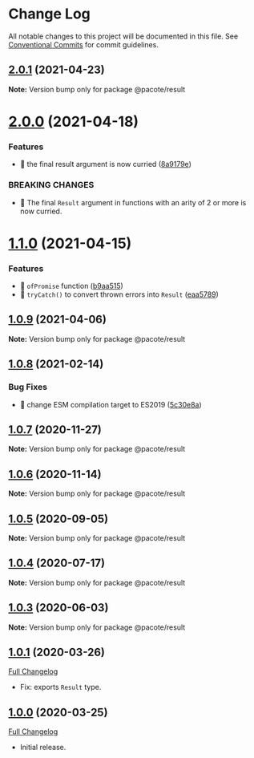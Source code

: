# Change Log

All notable changes to this project will be documented in this file.
See [Conventional Commits](https://conventionalcommits.org) for commit guidelines.

## [2.0.1](https://github.com/PacoteJS/pacote/compare/@pacote/result@2.0.0...@pacote/result@2.0.1) (2021-04-23)

**Note:** Version bump only for package @pacote/result





# [2.0.0](https://github.com/PacoteJS/pacote/compare/@pacote/result@1.1.0...@pacote/result@2.0.0) (2021-04-18)


### Features

* 🎸 the final result argument is now curried ([8a9179e](https://github.com/PacoteJS/pacote/commit/8a9179e21976164801b4da0b39aefb38251bc61e))


### BREAKING CHANGES

* 🧨 The final `Result` argument in functions with an arity of 2 or more is
now curried.





# [1.1.0](https://github.com/PacoteJS/pacote/compare/@pacote/result@1.0.9...@pacote/result@1.1.0) (2021-04-15)


### Features

* 🎸 `ofPromise` function ([b9aa515](https://github.com/PacoteJS/pacote/commit/b9aa515b9207207f8f7f7f2c0d099819689796ba))
* 🎸 `tryCatch()` to convert thrown errors into `Result` ([eaa5789](https://github.com/PacoteJS/pacote/commit/eaa5789becbac94762845a1da40919b479595823))





## [1.0.9](https://github.com/PacoteJS/pacote/compare/@pacote/result@1.0.8...@pacote/result@1.0.9) (2021-04-06)

**Note:** Version bump only for package @pacote/result





## [1.0.8](https://github.com/PacoteJS/pacote/compare/@pacote/result@1.0.7...@pacote/result@1.0.8) (2021-02-14)


### Bug Fixes

* 🐛 change ESM compilation target to ES2019 ([5c30e8a](https://github.com/PacoteJS/pacote/commit/5c30e8a5da41e1c5c394cbb21f64d2a5256817ea))





## [1.0.7](https://github.com/PacoteJS/pacote/compare/@pacote/result@1.0.6...@pacote/result@1.0.7) (2020-11-27)

**Note:** Version bump only for package @pacote/result

## [1.0.6](https://github.com/PacoteJS/pacote/compare/@pacote/result@1.0.5...@pacote/result@1.0.6) (2020-11-14)

**Note:** Version bump only for package @pacote/result

## [1.0.5](https://github.com/PacoteJS/pacote/compare/@pacote/result@1.0.4...@pacote/result@1.0.5) (2020-09-05)

**Note:** Version bump only for package @pacote/result

## [1.0.4](https://github.com/PacoteJS/pacote/compare/@pacote/result@1.0.3...@pacote/result@1.0.4) (2020-07-17)

**Note:** Version bump only for package @pacote/result

## [1.0.3](https://github.com/PacoteJS/pacote/compare/@pacote/result@1.0.2...@pacote/result@1.0.3) (2020-06-03)

**Note:** Version bump only for package @pacote/result

## [1.0.1](https://github.com/PacoteJS/pacote/tree/@pacote/result/1.0.1) (2020-03-26)

[Full Changelog](https://github.com/PacoteJS/pacote/compare/@pacote/result@1.0.0...@pacote/result@1.0.1)

- Fix: exports `Result` type.

## [1.0.0](https://github.com/PacoteJS/pacote/tree/@pacote/result/1.0.0) (2020-03-25)

[Full Changelog](https://github.com/PacoteJS/pacote/compare/@pacote/result@0.0.0...@pacote/result@1.0.0)

- Initial release.
